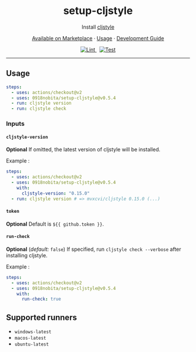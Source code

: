 <h1 align="center">setup-cljstyle</h1>

<p align="center">Install <a href="https://github.com/greglook/cljstyle" target="_blank" rel="noopener noreferrer">cljstyle</a></p>

<p align="center">
  <a href="https://github.com/marketplace/actions/set-up-cljstyle">Available on Marketplace</a>
  ·
  <a href="#Usage">Usage</a>
  ·
  <a href="./DEVGUIDE.md">Development Guide</a>
</p>

<p align="center">
  <a href="https://github.com/0918nobita/setup-cljstyle/actions/workflows/lint.yml">
    <img alt="Lint" src="https://github.com/0918nobita/setup-cljstyle/actions/workflows/lint.yml/badge.svg">
  </a>&nbsp;
  <a href="https://github.com/0918nobita/setup-cljstyle/actions/workflows/test.yml">
    <img alt="Test" src="https://github.com/0918nobita/setup-cljstyle/actions/workflows/test.yml/badge.svg">
  </a>
</p>

<hr>

## Usage

```yaml
steps:
  - uses: actions/checkout@v2
  - uses: 0918nobita/setup-cljstyle@v0.5.4
  - run: cljstyle version
  - run: cljstyle check
```

### Inputs

#### `cljstyle-version`

**Optional** If omitted, the latest version of cljstyle will be installed.

Example :

```yaml
steps:
  - uses: actions/checkout@v2
  - uses: 0918nobita/setup-cljstyle@v0.5.4
    with:
      cljstyle-version: "0.15.0"
  - run: cljstyle version # => mvxcvi/cljstyle 0.15.0 (...)
```

#### `token`

**Optional** Default is ``${{ github.token }}``.

#### `run-check`

**Optional** (_default:_ `false`) If specified, run `cljstyle check --verbose` after installing cljstyle.

Example :

```yaml
steps:
  - uses: actions/checkout@v2
  - uses: 0918nobita/setup-cljstyle@v0.5.4
    with:
      run-check: true
```

## Supported runners

- `windows-latest`
- `macos-latest`
- `ubuntu-latest`
